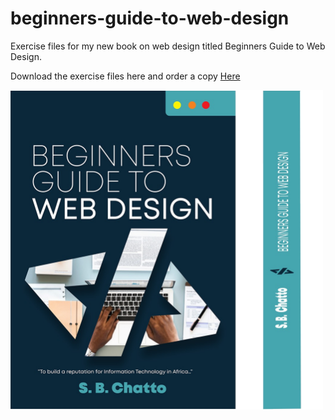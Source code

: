 # beginners-guide-to-web-design
Exercise files for my new book on web design titled Beginners Guide to Web Design. 

Download the exercise files here and order a copy <a href="https://www.order.dixre.com/" target="_blank">Here</a>

<img src="book_cover.png" width="500">
